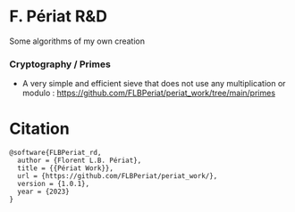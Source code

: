 # F. Périat R&D
Some algorithms of my own creation

### Cryptography / Primes

* A very simple and efficient sieve that does not use any multiplication or modulo : https://github.com/FLBPeriat/periat_work/tree/main/primes

# Citation


```
@software{FLBPeriat_rd,
  author = {Florent L.B. Périat},
  title = {{Périat Work}},
  url = {https://github.com/FLBPeriat/periat_work/},
  version = {1.0.1},
  year = {2023}
}
```
